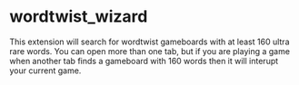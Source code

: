 # wordtwist_wizard
This extension will search for wordtwist gameboards with at least 160 ultra rare words. You can open more than one tab, but if you are playing a game when another tab finds a gameboard with 160 words then it will interupt your current game.
